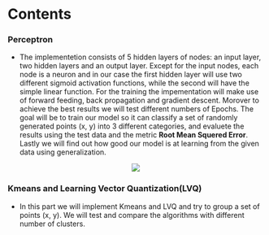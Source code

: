 
# Contents

### Perceptron
* The implementetion consists of 5 hidden layers of nodes: an input layer, two hidden layers and an output layer. Except for the input nodes, each node is a neuron and in our case the first hidden layer will use two different sigmoid activation functions, while the second will have the simple linear function. For the training the impementation will make use of forward feeding, back propagation and gradient descent. Morover to achieve the best results we will test different numbers of Epochs. The goal will be to train our model so it can classify a set of randomly generated points (x, y) into 3 different categories, and evaluete the results using the test data and the metric <b>Root Mean Squered Error</b>. Lastly we will find out how good our model is at learning from the given data using generalization.

<p align="center">
  <img src="https://github.com/billgewrgoulas/Neural-networks./blob/main/Multilayer-perceptron-diagram-with-two-hidden-layers.png" />
</p>

### Kmeans and Learning Vector Quantization(LVQ)
* In this part we will implement Kmeans and LVQ and try to group a set of points (x, y). We will test and compare the algorithms with different 
  number of clusters.
